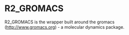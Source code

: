 # R2_GROMACS

R2_GROMACS is the wrapper built around the gromacs (http://www.gromacs.org) - a molecular dynamics package.